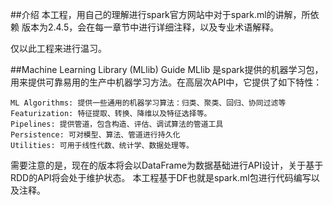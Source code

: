 ##介绍
本工程，用自己的理解进行spark官方网站中对于spark.ml的讲解，所依赖
版本为2.4.5，会在每一章节中进行详细注释，以及专业术语解释。

仅以此工程来进行温习。

##Machine Learning Library (MLlib) Guide
MLlib 是spark提供的机器学习包，用来提供可靠易用的生产中机器学习方法。在高层次API中，它提供了如下特性：

    ML Algorithms: 提供一些通用的机器学习算法：归类、聚类、回归、协同过滤等
    Featurization: 特征提取、转换、降维以及特征选择等。
    Pipelines: 提供管道，包含构造、评估、调试算法的管道工具
    Persistence: 可对模型、算法、管道进行持久化
    Utilities: 可用于线性代数、统计学、数据处理等。

需要注意的是，现在的版本将会以DataFrame为数据基础进行API设计，关于基于RDD的API将会处于维护状态。
本工程基于DF也就是spark.ml包进行代码编写以及注释。

